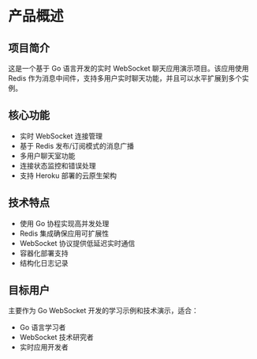 # 产品概述

## 项目简介

这是一个基于 Go 语言开发的实时 WebSocket 聊天应用演示项目。该应用使用 Redis 作为消息中间件，支持多用户实时聊天功能，并且可以水平扩展到多个实例。

## 核心功能

- 实时 WebSocket 连接管理
- 基于 Redis 发布/订阅模式的消息广播
- 多用户聊天室功能
- 连接状态监控和错误处理
- 支持 Heroku 部署的云原生架构

## 技术特点

- 使用 Go 协程实现高并发处理
- Redis 集成确保应用可扩展性
- WebSocket 协议提供低延迟实时通信
- 容器化部署支持
- 结构化日志记录

## 目标用户

主要作为 Go WebSocket 开发的学习示例和技术演示，适合：
- Go 语言学习者
- WebSocket 技术研究者
- 实时应用开发者